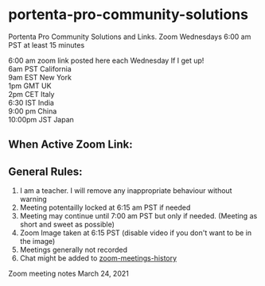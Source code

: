 # portenta-pro-community-solutions
Portenta Pro Community Solutions and Links. Zoom Wednesdays 6:00 am PST at least 15 minutes

6:00 am zoom link posted here each Wednesday If I get up!  
6am PST California  
9am EST New York  
1pm GMT UK  
2pm CET Italy  
6:30 IST India  
9:00 pm China  
10:00pm JST Japan  


## When Active Zoom Link:  


## General Rules:
1. I am a teacher. I will remove any inappropriate behaviour without warning
1. Meeting potentailly locked at 6:15 am PST if needed
1. Meeting may continue until 7:00 am PST but only if needed. (Meeting as short and sweet as possible)
1. Zoom Image taken at 6:15 PST (disable video if you don't want to be in the image)
1. Meetings generally not recorded
1. Chat might be added to [zoom-meetings-history](zoom-meetings-history)


Zoom meeting notes March 24, 2021

